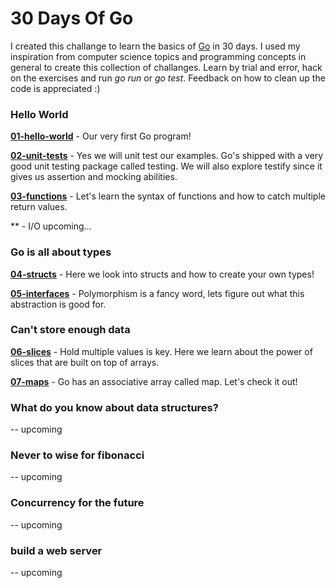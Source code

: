 # 30 Days Of Go
I created this challange to learn the basics of [Go](https://golang.org/) in 30 days. I used my inspiration from computer science topics and programming concepts in general to create this collection of challanges.
Learn by trial and error, hack on the exercises and run *go run* or *go test*.
Feedback on how to clean up the code is appreciated :)

### Hello World
**[01-hello-world](01-hello-world)** - Our very first Go program!

**[02-unit-tests](02-unit-tests)** - Yes we will unit test our examples. Go's shipped with a very good unit testing package
called testing. We will also explore testify since it gives us assertion and mocking abilities.

**[03-functions](03-functions)** - Let's learn the syntax of functions and how to catch multiple return values.

** - I/O upcoming...
### Go is all about types
**[04-structs](04-structs)** - Here we look into structs and how to create your own types!

**[05-interfaces](05-interfaces)** - Polymorphism is a fancy word, lets figure out what this abstraction is good for.

### Can't store enough data
**[06-slices](06-slices)** - Hold multiple values is key. Here we learn about the power of slices that are
built on top of arrays.

**[07-maps](07-maps)** - Go has an associative array called map. Let's check it out!

### What do you know about data structures?
-- upcoming

### Never to wise for fibonacci
-- upcoming

### Concurrency for the future
-- upcoming

### build a web server
-- upcoming
